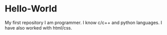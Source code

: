# Hello-World
My first repository
I am programmer. I know c/c++ and python languages.
I have also worked with html/css.
